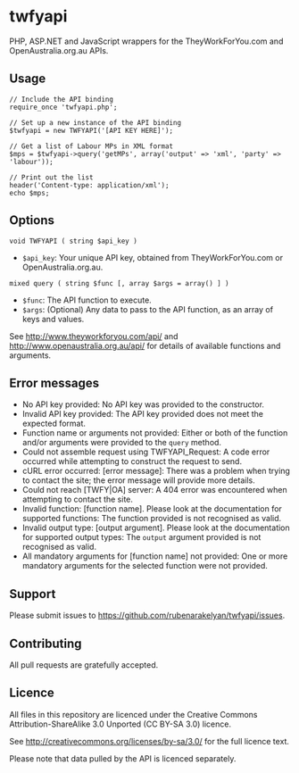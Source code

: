 # twfyapi

PHP, ASP.NET and JavaScript wrappers for the TheyWorkForYou.com and OpenAustralia.org.au APIs.

## Usage

    // Include the API binding
    require_once 'twfyapi.php';
    
    // Set up a new instance of the API binding
    $twfyapi = new TWFYAPI('[API KEY HERE]');
    
    // Get a list of Labour MPs in XML format
    $mps = $twfyapi->query('getMPs', array('output' => 'xml', 'party' => 'labour'));
    
    // Print out the list
    header('Content-type: application/xml');
    echo $mps;

## Options

`void TWFYAPI ( string $api_key )`

* `$api_key`: Your unique API key, obtained from TheyWorkForYou.com or OpenAustralia.org.au.

`mixed query ( string $func [, array $args = array() ] )`

* `$func`: The API function to execute.
* `$args`: (Optional) Any data to pass to the API function, as an array of keys and values.

See http://www.theyworkforyou.com/api/ and http://www.openaustralia.org.au/api/ for details of available functions and arguments.

## Error messages

* No API key provided: No API key was provided to the constructor.
* Invalid API key provided: The API key provided does not meet the expected format.
* Function name or arguments not provided: Either or both of the function and/or arguments were provided to the `query` method.
* Could not assemble request using TWFYAPI_Request: A code error occurred while attempting to construct the request to send.
* cURL error occurred: [error message]: There was a problem when trying to contact the site; the error message will provide more details.
* Could not reach [TWFY|OA] server: A 404 error was encountered when attempting to contact the site.
* Invalid function: [function name]. Please look at the documentation for supported functions: The function provided is not recognised as valid.
* Invalid output type: [output argument]. Please look at the documentation for supported output types: The `output` argument provided is not recognised as valid.
* All mandatory arguments for [function name] not provided: One or more mandatory arguments for the selected function were not provided.

## Support

Please submit issues to https://github.com/rubenarakelyan/twfyapi/issues.

## Contributing

All pull requests are gratefully accepted.

## Licence

All files in this repository are licenced under the Creative Commons Attribution-ShareAlike 3.0 Unported (CC BY-SA 3.0) licence.

See http://creativecommons.org/licenses/by-sa/3.0/ for the full licence text.

Please note that data pulled by the API is licenced separately.